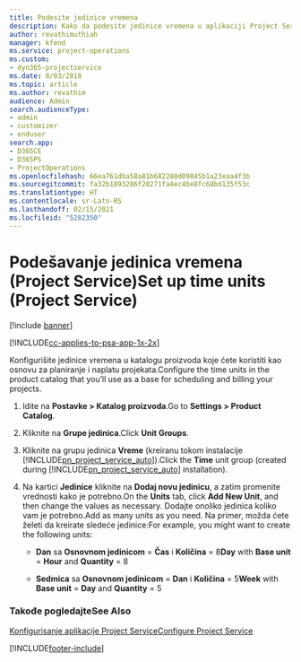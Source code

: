```yaml
---
title: Podesite jedinice vremena
description: Kako da podesite jedinice vremena u aplikaciji Project Service
author: revathimuthiah
manager: kfend
ms.service: project-operations
ms.custom:
- dyn365-projectservice
ms.date: 8/03/2018
ms.topic: article
ms.author: revathim
audience: Admin
search.audienceType:
- admin
- customizer
- enduser
search.app:
- D365CE
- D365PS
- ProjectOperations
ms.openlocfilehash: 66ea761dba58a81b682280d09045b1a23eaa4f3b
ms.sourcegitcommit: fa32b1893286f20271fa4ec4be8fc68bd135f53c
ms.translationtype: HT
ms.contentlocale: sr-Latn-RS
ms.lasthandoff: 02/15/2021
ms.locfileid: "5282350"
---
```

# <a name="set-up-time-units-project-service"></a><span data-ttu-id="4e845-103">Podešavanje jedinica vremena (Project Service)</span><span class="sxs-lookup"><span data-stu-id="4e845-103">Set up time units (Project Service)</span></span>

[!include [banner](../includes/psa-now-project-operations.md)]

[!INCLUDE[cc-applies-to-psa-app-1x-2x](../includes/cc-applies-to-psa-app-1x-2x.md)]

<span data-ttu-id="4e845-104">Konfigurišite jedinice vremena u katalogu proizvoda koje ćete koristiti kao osnovu za planiranje i naplatu projekata.</span><span class="sxs-lookup"><span data-stu-id="4e845-104">Configure the time units in the product catalog that you’ll use as a base for scheduling and billing your projects.</span></span>  
  
1. <span data-ttu-id="4e845-105">Idite na **Postavke > Katalog proizvoda**.</span><span class="sxs-lookup"><span data-stu-id="4e845-105">Go to **Settings > Product Catalog**.</span></span>  
  
2. <span data-ttu-id="4e845-106">Kliknite na **Grupe jedinica**.</span><span class="sxs-lookup"><span data-stu-id="4e845-106">Click **Unit Groups**.</span></span>  
  
3. <span data-ttu-id="4e845-107">Kliknite na grupu jedinica **Vreme** (kreiranu tokom instalacije [!INCLUDE[pn_project_service_auto](../includes/pn-project-service-auto.md)]).</span><span class="sxs-lookup"><span data-stu-id="4e845-107">Click the **Time** unit group (created during [!INCLUDE[pn_project_service_auto](../includes/pn-project-service-auto.md)] installation).</span></span>  
  
4. <span data-ttu-id="4e845-108">Na kartici **Jedinice** kliknite na **Dodaj novu jedinicu**, a zatim promenite vrednosti kako je potrebno.</span><span class="sxs-lookup"><span data-stu-id="4e845-108">On the **Units** tab, click **Add New Unit**, and then change the values as necessary.</span></span> <span data-ttu-id="4e845-109">Dodajte onoliko jedinica koliko vam je potrebno.</span><span class="sxs-lookup"><span data-stu-id="4e845-109">Add as many units as you need.</span></span> <span data-ttu-id="4e845-110">Na primer, možda ćete želeti da kreirate sledeće jedinice:</span><span class="sxs-lookup"><span data-stu-id="4e845-110">For example, you might want to create the following units:</span></span>  
  
   - <span data-ttu-id="4e845-111">**Dan** sa **Osnovnom jedinicom** = **Čas** i **Količina** = 8</span><span class="sxs-lookup"><span data-stu-id="4e845-111">**Day** with **Base unit** = **Hour** and **Quantity** = 8</span></span>  
  
   - <span data-ttu-id="4e845-112">**Sedmica** sa **Osnovnom jedinicom** = **Dan** i **Količina** = 5</span><span class="sxs-lookup"><span data-stu-id="4e845-112">**Week** with **Base unit** = **Day** and **Quantity** = 5</span></span>  
  
### <a name="see-also"></a><span data-ttu-id="4e845-113">Takođe pogledajte</span><span class="sxs-lookup"><span data-stu-id="4e845-113">See Also</span></span>  
 [<span data-ttu-id="4e845-114">Konfigurisanje aplikacije Project Service</span><span class="sxs-lookup"><span data-stu-id="4e845-114">Configure Project Service</span></span>](../psa/configure.md)


[!INCLUDE[footer-include](../includes/footer-banner.md)]